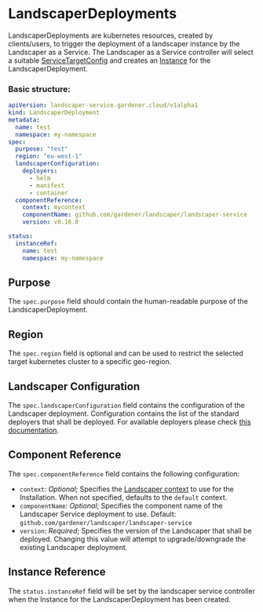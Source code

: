 # LandscaperDeployments

LandscaperDeployments are kubernetes resources, created by clients/users, to trigger the deployment of a landscaper instance by 
the Landscaper as a Service. The Landscaper as a Service controller will select a suitable [ServiceTargetConfig](ServiceTargetConfigs.md) 
and creates an [Instance](Instances.md) for the LandscaperDeployment.

### Basic structure:

```yaml
apiVersion: landscaper-service.gardener.cloud/v1alpha1
kind: LandscaperDeployment
metadata:
  name: test
  namespace: my-namespace
spec:
  purpose: "test"
  region: "eu-west-1"
  landscaperConfiguration:
    deployers:
      - helm
      - manifest
      - container
  componentReference:
    context: mycontext
    componentName: github.com/gardener/landscaper/landscaper-service
    version: v0.16.0

status:
  instanceRef:
    name: test
    namespace: my-namespace
```

## Purpose

The `spec.purpose` field should contain the human-readable purpose of the LandscaperDeployment. 


## Region

The `spec.region` field is optional and can be used to restrict the selected target kubernetes cluster to a specific geo-region.


## Landscaper Configuration

The `spec.landscaperConfiguration` field contains the configuration of the Landscaper deployment.
Configuration contains the list of the standard deployers that shall be deployed.
For available deployers please check [this documentation](https://github.com/gardener/landscaper/tree/master/docs/deployer).

## Component Reference

The `spec.componentReference` field contains the following configuration:

* `context`: _Optional_; Specifies the [Landscaper context](https://github.com/gardener/landscaper/blob/master/docs/usage/Context.md) to use for the Installation. 
   When not specified, defaults to the `default` context.
* `componentName`: _Optional_; Specifies the component name of the Landscaper Service deployment to use. Default: `github.com/gardener/landscaper/landscaper-service`
* `version`: _Required_; Specifies the version of the Landscaper that shall be deployed. Changing this value will attempt to upgrade/downgrade the existing Landscaper deployment.

## Instance Reference

The `status.instanceRef` field will be set by the landscaper service controller when the Instance for the LandscaperDeployment has been created.
